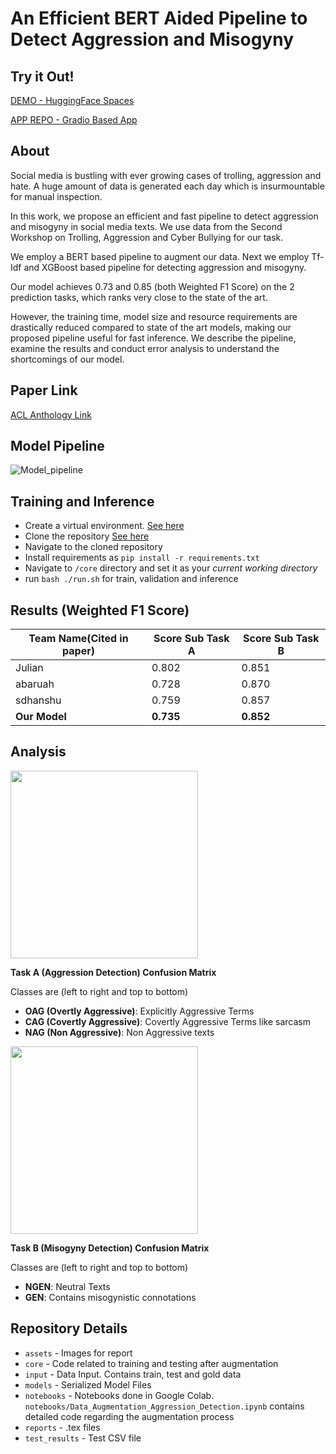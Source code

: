 # An Efficient BERT Aided Pipeline to Detect Aggression and Misogyny

## Try it Out!
[DEMO - HuggingFace Spaces](https://huggingface.co/spaces/sdutta28/AggDetectApp)

[APP REPO - Gradio Based App](https://github.com/Dutta-SD/AggDetectApp)

## About
Social media is bustling with ever growing cases of trolling, aggression and hate. A huge amount of data is generated each day which is insurmountable for manual inspection. 

In this work, we propose an efficient and fast pipeline to detect aggression and misogyny in social media texts. We use data from the Second Workshop on Trolling, Aggression and Cyber Bullying for our task. 

We employ a BERT based pipeline to augment our data. Next we employ Tf-Idf and XGBoost based pipeline for detecting aggression and misogyny. 

Our model achieves 0.73 and 0.85 (both Weighted F1 Score) on the 2 prediction tasks, which ranks very close to the state of the art. 

However, the training time, model size and resource requirements are drastically reduced compared to state of the art models, making our proposed pipeline useful for fast inference. We describe the pipeline, examine the results and conduct error analysis to understand the shortcomings of our model.

## Paper Link

[ACL Anthology Link](https://aclanthology.org/2021.icon-main.60.pdf)

## Model Pipeline

![Model_pipeline](https://ik.imagekit.io/oj8f972s8/NN_FINAL.png)

## Training and Inference

* Create a virtual environment. [See here](https://docs.python.org/3/library/venv.html)
* Clone the repository [See here](https://www.atlassian.com/git/tutorials/setting-up-a-repository/git-clone)
* Navigate to the cloned repository
* Install requirements as `pip install -r requirements.txt`
* Navigate to `/core` directory and set it as your _current working directory_
* run `bash ./run.sh` for train, validation and inference

## Results (Weighted F1 Score)

|Team Name(Cited in paper)|Score Sub Task A|Score Sub Task B|
|--|--|--|
|Julian|0.802|0.851|
|abaruah|0.728|0.870|
|sdhanshu|0.759|0.857|
|**Our Model**|**0.735**|**0.852**|

## Analysis

<img src='https://ik.imagekit.io/oj8f972s8/heatmap_task_A.png' width = 300> 

**Task A (Aggression Detection) Confusion Matrix** 

Classes are (left to right and top to bottom) 
- **OAG (Overtly Aggressive)**: Explicitly Aggressive Terms
- **CAG (Covertly Aggressive)**: Covertly Aggressive Terms like sarcasm
- **NAG (Non Aggressive)**: Non Aggressive texts

<img src='https://ik.imagekit.io/oj8f972s8/heatmap_task_B.png' width = 300>

**Task B (Misogyny Detection) Confusion Matrix** 

Classes are (left to right and top to bottom) 
- **NGEN**: Neutral Texts
- **GEN**: Contains misogynistic connotations

## Repository Details

- `assets` - Images for report
- `core` - Code related to training and testing after augmentation
- `input` - Data Input. Contains train, test and gold data
- `models` - Serialized Model Files
- `notebooks` - Notebooks done in Google Colab. `notebooks/Data_Augmentation_Aggression_Detection.ipynb` contains detailed code regarding the augmentation process
- `reports` - .tex files
- `test_results` - Test CSV file
